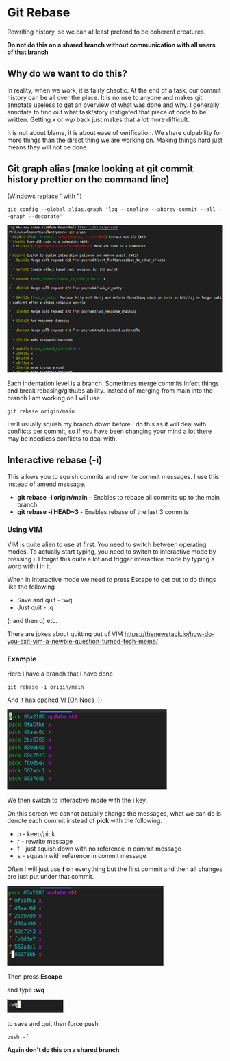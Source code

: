 # Git Rebase

Rewriting history, so we can at least pretend to be coherent creatures.

**Do not do this on a shared branch without communication with all users of that branch**

## Why do we want to do this?

In reality, when we work, it is fairly chaotic. At the end of a task, our commit history can be all over the place. It is
no use to anyone and makes git annotate useless to get an overview of what was done and why. I generally annotate to find
out what task/story instigated that piece of code to be written. Getting *x* or *wip* back just makes that a lot more
difficult.

It is not about blame, it is about ease of verification. We share culpability for more things than the direct thing we
are working on. Making things hard just means they will not be done.

## Git graph alias (make looking at git commit history prettier on the command line)

(Windows replace ' with ")
```shell
git config --global alias.graph 'log --oneline --abbrev-commit --all --graph --decorate'
```

![git-graph.png](images/git-graph.png)

Each indentation level is a branch. Sometimes merge commits infect things and break rebasing/githubs ability. Instead of 
merging from main into the branch I am working on I will use 

```shell
git rebase origin/main
```

I will usually squish my branch down before I do this as it will deal with conflicts per commit, so if you have been
changing your mind a lot there may be needless conflicts to deal with.


## Interactive rebase (-i)

This allows you to squish commits and rewrite commit messages. I use this instead of amend message.

* **git rebase -i origin/main** - Enables to rebase all commits up to the main branch
* **git rebase -i HEAD~3** - Enables rebase of the last 3 commits

### Using VIM

VIM is quite alien to use at first. You need to switch between operating modes. To actually start typing, you need to switch
to interactive mode by pressing **i**. I forget this quite a lot and trigger interactive mode by typing a word with **i**
in it.

When in interactive mode we need to press Escape to get out to do things like the following
* Save and quit - :wq
* Just quit - :q

(: and then q) etc.

There are jokes about quitting out of VIM <https://thenewstack.io/how-do-you-exit-vim-a-newbie-question-turned-tech-meme/>

### Example

Here I have a branch that I have done 

```shell
git rebase -i origin/main
```

And it has opened VI (Oh Noes :))

![interactive-rebase-start.png](images/interactive-rebase-start.png)

We then switch to interactive mode with the **i** key.

On this screen we cannot actually change the messages, what we can do is denote each commit instead of **pick** with the 
following.

* p - keep/pick
* r - rewrite message
* f - just squish down with no reference in commit message
* s - squash with reference in commit message

Often I will just use **f** on everything but the first commit and then all changes are just put under that commit.

![interactive-rebase-flatten-all.png](interactive-rebase-flatten-all.png)

Then press **Escape**

and type **:wq** 

![vim-save-quit-wq.png](images/vim-save-quit-wq.png)

to save and quit then force push

```shell
push -f
```

**Again don't do this on a shared branch**


